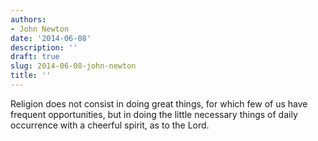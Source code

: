 ```yaml
---
authors:
- John Newton
date: '2014-06-08'
description: ''
draft: true
slug: 2014-06-08-john-newton
title: ''
---
```

Religion does not consist in doing great things, for which few of us have frequent opportunities, but in doing the little necessary things of daily occurrence with a cheerful spirit, as to the Lord.



